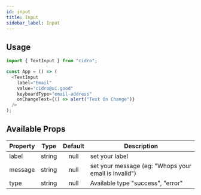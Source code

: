 ```yaml
---
id: input
title: Input
sidebar_label: Input
---
```


## Usage

```javascript
import { TextInput } from "cidro";

const App = () => (
  <TextInput
    label="Email"
    value="cidro@ui.good"
    keyboardType="email-address"
    onChangeText={() => alert("Text On Change")}
  />
);
```

## Available Props

| Property |  Type  | Default | Description                                          |
| -------- | :----: | :-----: | ---------------------------------------------------- |
| label    | string |  null   | set your label                                       |
| message  | string |  null   | set your message (eg: "Whops your email is invalid") |
| type     | string |  null   | Available type "success", "error"                    |
